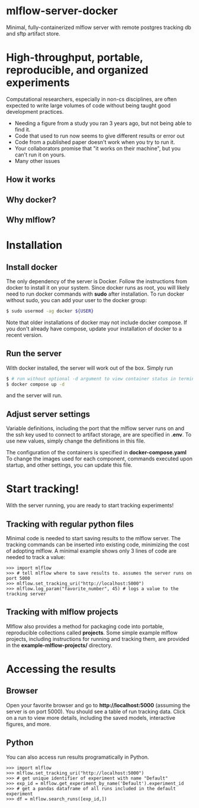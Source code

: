 # mlflow-server-docker
Minimal, fully-containerized mlflow server with remote postgres tracking db and sftp artifact store.

# High-throughput, portable, reproducible, and organized experiments


Computational researchers, especially in non-cs disciplines, are often expected to write large volumes of code without being taught good development practices.
  - Needing a figure from a study you ran 3 years ago, but not being able to find it.
  - Code that used to run now seems to give different results or error out
  - Code from a published paper doesn't work when you try to run it.
  - Your collaborators promise that "it works on their machine", but you can't run it on yours.
  - Many other issues




## How it works


## Why docker?


## Why mlflow?


# Installation
## Install docker
The only dependency of the server is Docker. Follow the instructions from docker
to install it on your system. Since docker runs as root, you will likely need to
run docker commands with **sudo** after installation. To run docker without sudo,
you can add your user to the docker group:

```bash
$ sudo usermod -ag docker ${USER}
```
Note that older installations of docker may not include docker compose. If you don't
already have compose, update your installation of docker to a recent version.
  
## Run the server

With docker installed, the server will work out of the box. Simply run
```bash
$ # run without optional -d argument to view container status in terminal
$ docker compose up -d
```
and the server will run.

## Adjust server settings
Variable definitions, including the port that the mlflow server runs on 
and the ssh key used to connect to artifact storage, are are specified in **.env**.
To use new values, simply change the definitions in this file.

The configuration of the containers is specified in **docker-compose.yaml**
To change the images used for each component, commands executed upon startup,
and other settings, you can update this file.

# Start tracking!
With the server running, you are ready to start tracking experiments!

## Tracking with regular python files
Minimal code is needed to start saving results to the mlflow server. The
tracking commands can be inserted into existing code, minimizing the cost of adopting mlflow.
A minimal example shows only 3 lines of code are needed to track a value:
```python3
>>> import mlflow
>>> # tell mlflow where to save results to. assumes the server runs on port 5000
>>> mlflow.set_tracking_uri("http://localhost:5000")
>>> mlflow.log_param("favorite_number", 45) # logs a value to the tracking server
```

## Tracking with mlflow projects
Mlflow also provides a method for packaging code into portable, reproducible collections
called **projects**. Some simple example mlflow projects, including instructions
for running and tracking them, are provided in the **example-mlflow-projects/** directory.

# Accessing the results

## Browser
Open your favorite browser and go to **http://localhost:5000** (assuming the server is on port 5000).
You should see a table of run tracking data. Click on a run to view more details, including 
the saved models, interactive figures, and more.

## Python
You can also access run results programatically in Python.
```python3
>>> import mlflow
>>> mlflow.set_tracking_uri("http://localhost:5000")
>>> # get unique identifier of experiment with name "Default"
>>> exp_id = mlflow.get_experiment_by_name('Default').experiment_id
>>> # get a pandas dataframe of all runs included in the default experiment
>>> df = mlflow.search_runs([exp_id,])
```

